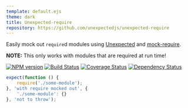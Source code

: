```yaml
---
template: default.ejs
theme: dark
title: Unexpected-require
repository: https://github.com/unexpectedjs/unexpected-require
---
```


Easily mock out `require`d modules using [Unexpected](http://unexpected.js.org)
and [mock-require](https://github.com/boblauer/mock-require).

**NOTE:** This only works with modules that are required at run time!

[![NPM version](https://badge.fury.io/js/unexpected-require.svg)](http://badge.fury.io/js/unexpected-require)
[![Build Status](https://travis-ci.org/unexpectedjs/unexpected-require.svg?branch=master)](https://travis-ci.org/unexpectedjs/unexpected-require)
[![Coverage Status](https://coveralls.io/repos/unexpectedjs/unexpected-require/badge.svg)](https://coveralls.io/r/unexpectedjs/unexpected-require)
[![Dependency Status](https://david-dm.org/unexpectedjs/unexpected-require.svg)](https://david-dm.org/unexpectedjs/unexpected-require)

```js
expect(function () {
    require('./some-module');
}, 'with require mocked out', {
    './some-module': {}
}, 'not to throw');
```
